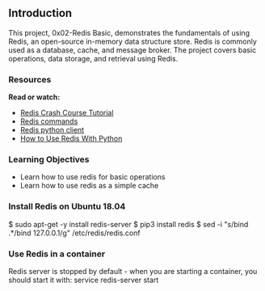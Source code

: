 ## Introduction
This project, 0x02-Redis Basic, demonstrates the fundamentals of using Redis, an open-source in-memory data structure store. Redis is commonly used as a database, cache, and message broker. The project covers basic operations, data storage, and retrieval using Redis.


### Resources
**Read or watch:**

* [Redis Crash Course Tutorial](https://intranet.alxswe.com/rltoken/hJVo3XwMMFFoApyX8zPXvA)
* [Redis commands](https://intranet.alxswe.com/rltoken/oauvbRmxM12SxvimzqhrOg)
* [Redis python client](https://intranet.alxswe.com/rltoken/imfgFhAZPlg7YMZ_tHvFZw)
* [How to Use Redis With Python](https://intranet.alxswe.com/rltoken/7SluvFvgckwVgsvrfOf1CQ)

### Learning Objectives
* Learn how to use redis for basic operations
* Learn how to use redis as a simple cache

### Install Redis on Ubuntu 18.04
$ sudo apt-get -y install redis-server
$ pip3 install redis
$ sed -i "s/bind .*/bind 127.0.0.1/g" /etc/redis/redis.conf

### Use Redis in a container
Redis server is stopped by default - when you are starting a container, you should start it with: service redis-server start
